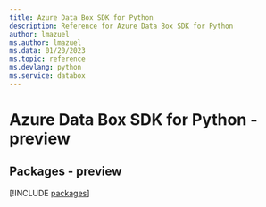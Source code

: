 ```yaml
---
title: Azure Data Box SDK for Python
description: Reference for Azure Data Box SDK for Python
author: lmazuel
ms.author: lmazuel
ms.data: 01/20/2023
ms.topic: reference
ms.devlang: python
ms.service: databox
---
```

# Azure Data Box SDK for Python - preview
## Packages - preview
[!INCLUDE [packages](data-box-index.md)]